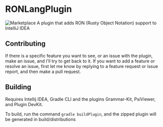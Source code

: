# RONLangPlugin
![Marketplace](https://img.shields.io/static/v1?label=&message=Marketplace&labelColor=FFF&color=000&logo=intellij-idea&logoColor=000&link=https://plugins.jetbrains.com/plugin/14897-ron/)
A plugin that adds RON (Rusty Object Notation) support to IntelliJ IDEA

## Contributing
If there is a specific feature you want to see, or an issue with the plugin, make an issue, and I'll try to get back to it.
If you want to add a feature or resolve an issue, first let me know by replying to a feature request or issue report, and then make a pull request.


## Building
Requires Intellij IDEA, Gradle CLI and the plugins Grammar-Kit, PsiViewer, and Plugin DevKit.

To build, run the command `gradle buildPlugin`, and the zipped plugin will be generated in build/distributions
